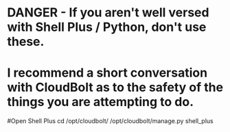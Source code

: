 # DANGER - If you aren't well versed with Shell Plus / Python, don't use these.
# I recommend a short conversation with CloudBolt as to the safety of the things you are attempting to do.

#Open Shell Plus
cd /opt/cloudbolt/
/opt/cloudbolt/manage.py shell_plus
